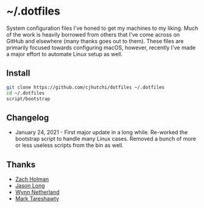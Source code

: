 # ~/.dotfiles

System configuration files I've honed to get my machines to my liking. Much of the work is heavily borrowed from others
that I've come across on GitHub and elsewhere (many thanks goes out to them). These files are primarily focused towards
configuring macOS, however, recently I've made a major effort to automate Linux setup as well.

## Install

```sh
git clone https://github.com/cjhutchi/dotfiles ~/.dotfiles
cd ~/.dotfiles
script/bootstrap
```

## Changelog

* January 24, 2021 - First major update in a long while. Re-worked the bootstrap script to handle many Linux cases. Removed a bunch of more or less useless scripts from the bin as well.

## Thanks

* [Zach Holman](https://github.com/holman/dotfiles)
* [Jason Long](https://github.com/jasonlong/dotfiles)
* [Wynn Netherland](https://github.com/pengwynn/dotfiles)
* [Mark Tareshawty](https://github.com/tarebyte/dotfiles)
